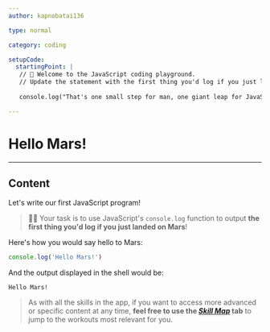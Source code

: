 ```yaml
---
author: kapnobatai136

type: normal

category: coding

setupCode:
  startingPoint: |
   // 👋 Welcome to the JavaScript coding playground.
   // Update the statement with the first thing you'd log if you just landed on Mars!
   
   console.log("That's one small step for man, one giant leap for JavaScript!");

---
```


# Hello Mars!

---

## Content

Let's write our first JavaScript program!

> 👩‍💻 Your task is to use JavaScript's `console.log` function to output **the first thing you'd log if you just landed on Mars**!

Here's how you would say hello to Mars:

```js
console.log('Hello Mars!')
```

And the output displayed in the shell would be:

```plain-text
Hello Mars!
```

> As with all the skills in the app, if you want to access more advanced or specific content at any time, **feel free to use the [*Skill Map*](https://enki.com/skill/selection) tab** to jump to the workouts most relevant for you.
